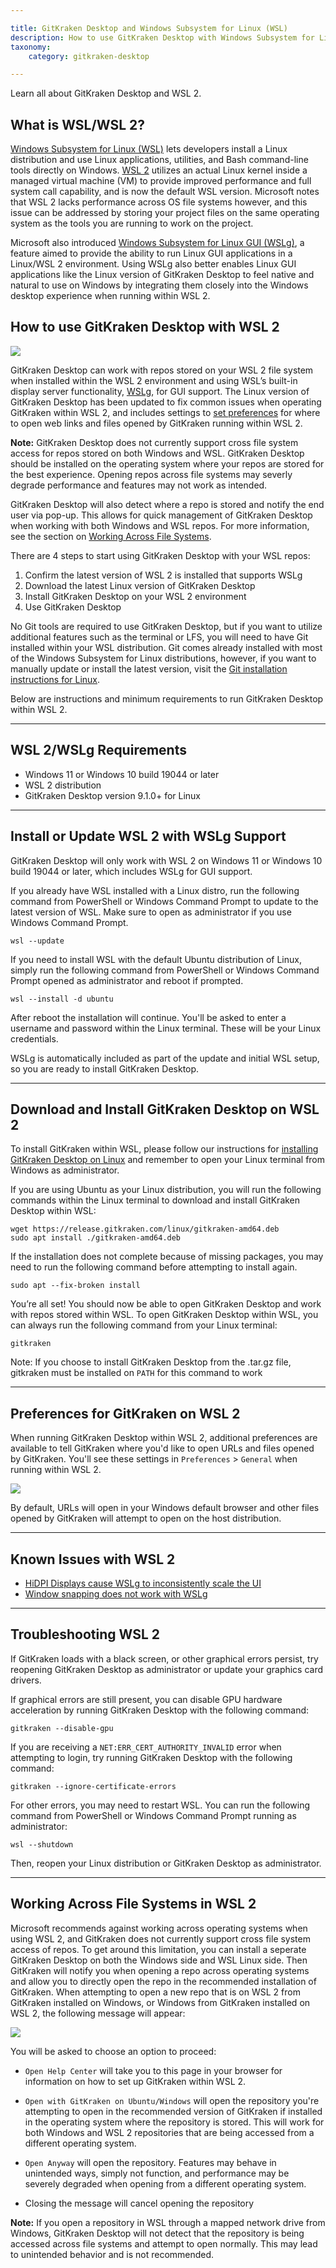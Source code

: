 ```yaml
---

title: GitKraken Desktop and Windows Subsystem for Linux (WSL)
description: How to use GitKraken Desktop with Windows Subsystem for Linux (WSL)
taxonomy:
    category: gitkraken-desktop

---
```


Learn all about GitKraken Desktop and WSL 2.
## What is WSL/WSL 2?

<a href="https://learn.microsoft.com/en-us/windows/wsl/about" target="_blank">Windows Subsystem for Linux (WSL)</a> lets developers install a Linux distribution and use Linux applications, utilities, and Bash command-line tools directly on Windows. <a href="https://learn.microsoft.com/en-us/windows/wsl/compare-versions" target="_blank">WSL 2</a> utilizes an actual Linux kernel inside a managed virtual machine (VM) to provide improved performance and full system call capability, and is now the default WSL version. Microsoft notes that WSL 2 lacks performance across OS file systems however, and this issue can be addressed by storing your project files on the same operating system as the tools you are running to work on the project.

Microsoft also introduced <a href="https://learn.microsoft.com/en-us/windows/wsl/tutorials/gui-apps" target="_blank">Windows Subsystem for Linux GUI (WSLg)</a>, a feature aimed to provide the ability to run Linux GUI applications in a Linux/WSL 2 environment. Using WSLg also better enables Linux GUI applications like the Linux version of GitKraken Desktop to feel native and natural to use on Windows by integrating them closely into the Windows desktop experience when running within WSL 2.

## How to use GitKraken Desktop with WSL 2

<img src="/wp-content/uploads/wsl-full-screen.png" srcset="/wp-content/uploads/wsl-full-screen@2x.png" class="help-center-img img-bordered">

GitKraken Desktop can work with repos stored on your WSL 2 file system when installed within the WSL 2 environment and using WSL’s built-in display server functionality, <a href="https://learn.microsoft.com/en-us/windows/wsl/tutorials/gui-apps" target="_blank">WSLg</a>, for GUI support. The Linux version of GitKraken Desktop has been updated to fix common issues when operating GitKraken within WSL 2, and includes settings to [set preferences](#preferences-for-gitkraken-on-wsl-2) for where to open web links and files opened by GitKraken running within WSL 2.

<div class='callout callout--warning'>
    <p><strong>Note:</strong> GitKraken Desktop does not currently support cross file system access for repos stored on both Windows and WSL. GitKraken Desktop should be installed on the operating system where your repos are stored for the best experience. Opening repos across file systems may severly degrade performance and features may not work as intended.</p>
</div>

GitKraken Desktop will also detect where a repo is stored and notify the end user via pop-up. This allows for quick management of GitKraken Desktop when working with both Windows and WSL repos. For more information, see the section on [Working Across File Systems](#working-across-file-systems-in-wsl-2).

There are 4 steps to start using GitKraken Desktop with your WSL repos:
1. Confirm the latest version of WSL 2 is installed that supports WSLg
2. Download the latest Linux version of GitKraken Desktop
3. Install GitKraken Desktop on your WSL 2 environment
4. Use GitKraken Desktop

No Git tools are required to use GitKraken Desktop, but if you want to utilize additional features such as the terminal or LFS, you will need to have Git installed within your WSL distribution. Git comes already installed with most of the Windows Subsystem for Linux distributions, however, if you want to manually update or install the latest version, visit the <a href="https://git-scm.com/download/linux" target="_blank">Git installation instructions for Linux</a>.

Below are instructions and minimum requirements to run GitKraken Desktop within WSL 2.
***
## WSL 2/WSLg Requirements

- Windows 11 or Windows 10 build 19044 or later
- WSL 2 distribution
- GitKraken Desktop version 9.1.0+ for Linux

***

## Install or Update WSL 2 with WSLg Support

GitKraken Desktop will only work with WSL 2 on Windows 11 or Windows 10 build 19044 or later, which includes WSLg for GUI support.

If you already have WSL installed with a Linux distro, run the following command from PowerShell or Windows Command Prompt to update to the latest version of WSL. Make sure to open as administrator if you use Windows Command Prompt.
```
wsl --update 
```
If you need to install WSL with the default Ubuntu distribution of Linux, simply run the following command from PowerShell or Windows Command Prompt opened as administrator and reboot if prompted.
```
wsl --install -d ubuntu
```
After reboot the installation will continue. You'll be asked to enter a username and password within the Linux terminal. These will be your Linux credentials.

WSLg is automatically included as part of the update and initial WSL setup, so you are ready to install GitKraken Desktop.
***
## Download and Install GitKraken Desktop on WSL 2

To install GitKraken within WSL, please follow our instructions for <a href="https://help.gitkraken.com/gitkraken-desktop/how-to-install/#linux-deb-rpm-and-tar-gz-files" target="_blank">installing GitKraken Desktop on Linux</a> and remember to open your Linux terminal from Windows as administrator.

If you are using Ubuntu as your Linux distribution, you will run the following commands within the Linux terminal to download and install GitKraken Desktop within WSL:
```
wget https://release.gitkraken.com/linux/gitkraken-amd64.deb
sudo apt install ./gitkraken-amd64.deb
```
If the installation does not complete because of missing packages, you may need to run the following command before attempting to install again. 
```
sudo apt --fix-broken install
```
You’re all set! You should now be able to open GitKraken Desktop and work with repos stored within WSL.
To open GitKraken Desktop within WSL, you can always run the following command from your Linux terminal:
```
gitkraken
```
Note: If you choose to install GitKraken Desktop from the .tar.gz file, gitkraken must be installed on `PATH` for this command to work
***
## Preferences for GitKraken on WSL 2

When running GitKraken Desktop within WSL 2, additional preferences are available to tell GitKraken where you'd like to open URLs and files opened by GitKraken. You'll see these settings in `Preferences` > `General` when running within WSL 2.

<img src="/wp-content/uploads/wsl-host-settings.png" srcset="/wp-content/uploads/wsl-host-settings@2x.png" class="help-center-img img-bordered">

By default, URLs will open in your Windows default browser and other files opened by GitKraken will attempt to open on the host distribution.

***
## Known Issues with WSL 2

- <a href="https://github.com/microsoft/wslg/issues/388" target="_blank">HiDPI Displays cause WSLg to inconsistently scale the UI</a>
- <a href="https://github.com/microsoft/wslg/issues/727" target="_blank">Window snapping does not work with WSLg</a>

***
## Troubleshooting WSL 2

If GitKraken loads with a black screen, or other graphical errors persist, try reopening GitKraken Desktop as administrator or update your graphics card drivers.

If graphical errors are still present, you can disable GPU hardware acceleration by running GitKraken Desktop with the following command:

```
gitkraken --disable-gpu
```

If you are receiving a `NET:ERR_CERT_AUTHORITY_INVALID` error when attempting to login, try running GitKraken Desktop with the following command:

```
gitkraken --ignore-certificate-errors
```

For other errors, you may need to restart WSL. You can run the following command from PowerShell or Windows Command Prompt running as administrator:
```
wsl --shutdown
```
Then, reopen your Linux distribution or GitKraken Desktop as administrator.

***
## Working Across File Systems in WSL 2

Microsoft recommends against working across operating systems when using WSL 2, and GitKraken does not currently support cross file system access of repos. To get around this limitation, you can install a seperate GitKraken Desktop on both the Windows side and WSL Linux side. Then GitKraken will notify you when opening a repo across operating systems and allow you to directly open the repo in the recommended installation of GitKraken. When attempting to open a new repo that is on WSL 2 from GitKraken installed on Windows, or Windows from GitKraken installed on WSL 2, the following message will appear:

<img src="/wp-content/uploads/wsl-toast.png" srcset="/wp-content/uploads/wsl-toast@2x.png" class="help-center-img img-bordered">

You will be asked to choose an option to proceed:
- `Open Help Center` will take you to this page in your browser for information on how to set up GitKraken within WSL 2.

- `Open with GitKraken on Ubuntu/Windows` will open the repository you're attempting to open in the recommended version of GitKraken if installed in the operating system where the repository is stored. This will work for both Windows and WSL 2 repositories that are being accessed from a different operating system.

- `Open Anyway` will open the repository. Features may behave in unintended ways, simply not function, and performance may be severely degraded when opening from a different operating system.

- Closing the message will cancel opening the repository

<div class='callout callout--warning'>
    <p><strong>Note:</strong> If you open a repository in WSL through a mapped network drive from Windows, GitKraken Desktop will not detect that the repository is being accessed across file systems and attempt to open normally. This may lead to unintended behavior and is not recommended.</p>
</div>